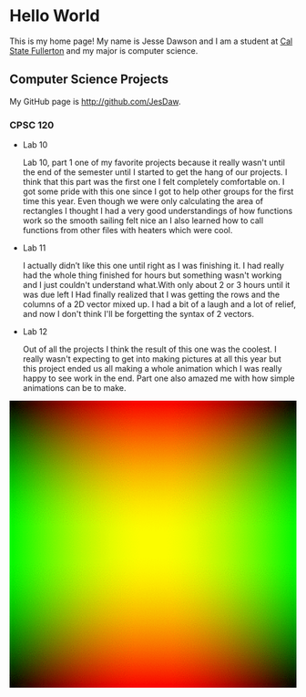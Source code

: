 # Hello World

This is my home page! My name is Jesse Dawson and I am a student at [Cal State Fullerton](http://www.fullerton.edu/) and my major is computer science.

## Computer Science Projects

My GitHub page is http://github.com/JesDaw.

### CPSC 120

* Lab 10

    Lab 10, part 1 one of my favorite projects because it really wasn't until
    the end of the semester until I started to get the hang of our projects.
    I think that this part was the first one I felt completely comfortable on.
    I got some pride with this one since I got to help other groups for the first
    time this year. Even though we were only calculating the area of rectangles I
    thought I had a very good understandings of how functions work so the smooth
    sailing felt nice an I also learned how to call functions from other files with
    heaters which were cool.
 

* Lab 11

    I actually didn’t like this one until right as I was finishing it. I had 
    really had the whole thing finished for hours but something wasn't working
    and I just couldn't understand what.With only about 2 or 3 hours until it 
    was due left I Had finally realized that I was getting the rows and the columns 
    of a 2D vector mixed up. I had a bit of a laugh and a lot of relief, and now I 
    don't think I'll be forgetting the syntax of 2 vectors.


* Lab 12

    Out of all the projects I think the result of this one was the coolest.
    I really wasn't expecting to get into making pictures at all this year
    but this project ended us all making a whole animation which I was really happy
    to see work in the end. Part one also amazed me with how simple animations can be
    to make.
 



![The gif image from Lab 12 part-1](images/test_output.gif)